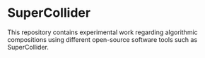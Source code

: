 # SuperCollider

This repository contains experimental work regarding algorithmic compositions using different open-source software tools such as SuperCollider.
